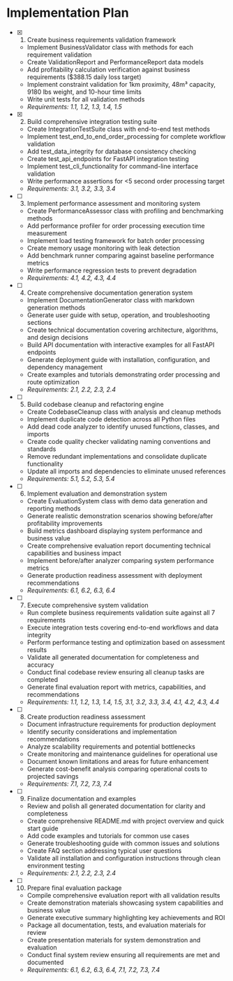 # Implementation Plan

- [x] 1. Create business requirements validation framework
  - Implement BusinessValidator class with methods for each requirement validation
  - Create ValidationReport and PerformanceReport data models
  - Add profitability calculation verification against business requirements ($388.15 daily loss target)
  - Implement constraint validation for 1km proximity, 48m³ capacity, 9180 lbs weight, and 10-hour time limits
  - Write unit tests for all validation methods
  - _Requirements: 1.1, 1.2, 1.3, 1.4, 1.5_

- [x] 2. Build comprehensive integration testing suite
  - Create IntegrationTestSuite class with end-to-end test methods
  - Implement test_end_to_end_order_processing for complete workflow validation
  - Add test_data_integrity for database consistency checking
  - Create test_api_endpoints for FastAPI integration testing
  - Implement test_cli_functionality for command-line interface validation
  - Write performance assertions for <5 second order processing target
  - _Requirements: 3.1, 3.2, 3.3, 3.4_

- [ ] 3. Implement performance assessment and monitoring system
  - Create PerformanceAssessor class with profiling and benchmarking methods
  - Add performance profiler for order processing execution time measurement
  - Implement load testing framework for batch order processing
  - Create memory usage monitoring with leak detection
  - Add benchmark runner comparing against baseline performance metrics
  - Write performance regression tests to prevent degradation
  - _Requirements: 4.1, 4.2, 4.3, 4.4_

- [ ] 4. Create comprehensive documentation generation system
  - Implement DocumentationGenerator class with markdown generation methods
  - Generate user guide with setup, operation, and troubleshooting sections
  - Create technical documentation covering architecture, algorithms, and design decisions
  - Build API documentation with interactive examples for all FastAPI endpoints
  - Generate deployment guide with installation, configuration, and dependency management
  - Create examples and tutorials demonstrating order processing and route optimization
  - _Requirements: 2.1, 2.2, 2.3, 2.4_

- [ ] 5. Build codebase cleanup and refactoring engine
  - Create CodebaseCleanup class with analysis and cleanup methods
  - Implement duplicate code detection across all Python files
  - Add dead code analyzer to identify unused functions, classes, and imports
  - Create code quality checker validating naming conventions and standards
  - Remove redundant implementations and consolidate duplicate functionality
  - Update all imports and dependencies to eliminate unused references
  - _Requirements: 5.1, 5.2, 5.3, 5.4_

- [ ] 6. Implement evaluation and demonstration system
  - Create EvaluationSystem class with demo data generation and reporting methods
  - Generate realistic demonstration scenarios showing before/after profitability improvements
  - Build metrics dashboard displaying system performance and business value
  - Create comprehensive evaluation report documenting technical capabilities and business impact
  - Implement before/after analyzer comparing system performance metrics
  - Generate production readiness assessment with deployment recommendations
  - _Requirements: 6.1, 6.2, 6.3, 6.4_

- [ ] 7. Execute comprehensive system validation
  - Run complete business requirements validation suite against all 7 requirements
  - Execute integration tests covering end-to-end workflows and data integrity
  - Perform performance testing and optimization based on assessment results
  - Validate all generated documentation for completeness and accuracy
  - Conduct final codebase review ensuring all cleanup tasks are completed
  - Generate final evaluation report with metrics, capabilities, and recommendations
  - _Requirements: 1.1, 1.2, 1.3, 1.4, 1.5, 3.1, 3.2, 3.3, 3.4, 4.1, 4.2, 4.3, 4.4_

- [ ] 8. Create production readiness assessment
  - Document infrastructure requirements for production deployment
  - Identify security considerations and implementation recommendations
  - Analyze scalability requirements and potential bottlenecks
  - Create monitoring and maintenance guidelines for operational use
  - Document known limitations and areas for future enhancement
  - Generate cost-benefit analysis comparing operational costs to projected savings
  - _Requirements: 7.1, 7.2, 7.3, 7.4_

- [ ] 9. Finalize documentation and examples
  - Review and polish all generated documentation for clarity and completeness
  - Create comprehensive README.md with project overview and quick start guide
  - Add code examples and tutorials for common use cases
  - Generate troubleshooting guide with common issues and solutions
  - Create FAQ section addressing typical user questions
  - Validate all installation and configuration instructions through clean environment testing
  - _Requirements: 2.1, 2.2, 2.3, 2.4_

- [ ] 10. Prepare final evaluation package
  - Compile comprehensive evaluation report with all validation results
  - Create demonstration materials showcasing system capabilities and business value
  - Generate executive summary highlighting key achievements and ROI
  - Package all documentation, tests, and evaluation materials for review
  - Create presentation materials for system demonstration and evaluation
  - Conduct final system review ensuring all requirements are met and documented
  - _Requirements: 6.1, 6.2, 6.3, 6.4, 7.1, 7.2, 7.3, 7.4_